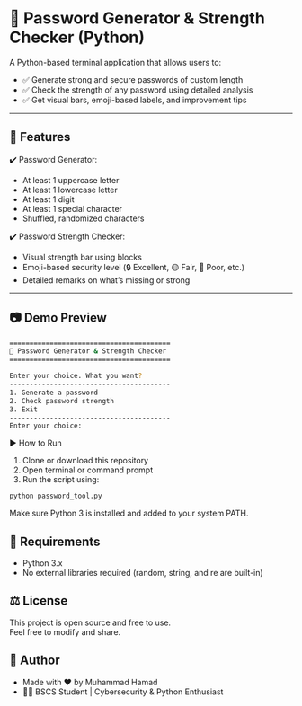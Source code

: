 # 🔐 Password Generator & Strength Checker (Python)

A Python-based terminal application that allows users to:

- ✅ Generate strong and secure passwords of custom length  
- ✅ Check the strength of any password using detailed analysis  
- ✅ Get visual bars, emoji-based labels, and improvement tips  

---

## 🚀 Features

✔️ Password Generator:
- At least 1 uppercase letter  
- At least 1 lowercase letter  
- At least 1 digit  
- At least 1 special character  
- Shuffled, randomized characters  

✔️ Password Strength Checker:
- Visual strength bar using blocks  
- Emoji-based security level (🔒 Excellent, 🟡 Fair, 🔴 Poor, etc.)  
- Detailed remarks on what’s missing or strong  

---

## 📷 Demo Preview

```bash
========================================
🔐 Password Generator & Strength Checker
========================================

Enter your choice. What you want?
----------------------------------------
1. Generate a password
2. Check password strength
3. Exit
----------------------------------------
Enter your choice:

```

▶️ How to Run
1.  Clone or download this repository
2.  Open terminal or command prompt
3.  Run the script using:

```bash
python password_tool.py
```
Make sure Python 3 is installed and added to your system PATH.

## 🧠 Requirements
- Python 3.x  
- No external libraries required (random, string, and re are built-in)

## ⚖️ License

This project is open source and free to use.  
Feel free to modify and share.

## 🙌 Author

- Made with ❤️ by Muhammad Hamad  
- 👨‍🎓 BSCS Student | Cybersecurity & Python Enthusiast
